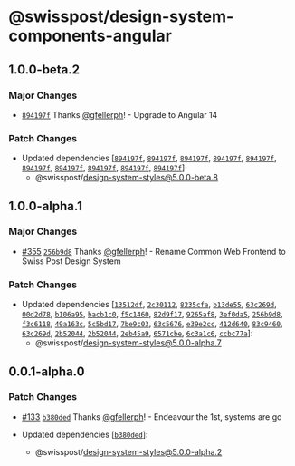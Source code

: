 # @swisspost/design-system-components-angular

## 1.0.0-beta.2

### Major Changes

- [`894197f`](https://github.com/swisspost/design-system/commit/894197f1c3683e88ab102eed7ebee2c3f434e821) Thanks [@gfellerph](https://github.com/gfellerph)! - Upgrade to Angular 14

### Patch Changes

- Updated dependencies [[`894197f`](https://github.com/swisspost/design-system/commit/894197f1c3683e88ab102eed7ebee2c3f434e821), [`894197f`](https://github.com/swisspost/design-system/commit/894197f1c3683e88ab102eed7ebee2c3f434e821), [`894197f`](https://github.com/swisspost/design-system/commit/894197f1c3683e88ab102eed7ebee2c3f434e821), [`894197f`](https://github.com/swisspost/design-system/commit/894197f1c3683e88ab102eed7ebee2c3f434e821), [`894197f`](https://github.com/swisspost/design-system/commit/894197f1c3683e88ab102eed7ebee2c3f434e821), [`894197f`](https://github.com/swisspost/design-system/commit/894197f1c3683e88ab102eed7ebee2c3f434e821), [`894197f`](https://github.com/swisspost/design-system/commit/894197f1c3683e88ab102eed7ebee2c3f434e821), [`894197f`](https://github.com/swisspost/design-system/commit/894197f1c3683e88ab102eed7ebee2c3f434e821), [`894197f`](https://github.com/swisspost/design-system/commit/894197f1c3683e88ab102eed7ebee2c3f434e821), [`894197f`](https://github.com/swisspost/design-system/commit/894197f1c3683e88ab102eed7ebee2c3f434e821)]:
  - @swisspost/design-system-styles@5.0.0-beta.8

## 1.0.0-alpha.1

### Major Changes

- [#355](https://github.com/swisspost/design-system/pull/355) [`256b9d8`](https://github.com/swisspost/design-system/commit/256b9d863f16e06dbbf5fc99c3daeb8104d7813f) Thanks [@gfellerph](https://github.com/gfellerph)! - Rename Common Web Frontend to Swiss Post Design System

### Patch Changes

- Updated dependencies [[`13512df`](https://github.com/swisspost/design-system/commit/13512df3ad745b81561aca5e0687e50d8f582b35), [`2c30112`](https://github.com/swisspost/design-system/commit/2c30112a12094b2d10465e57ce8a651a4c0cd96f), [`8235cfa`](https://github.com/swisspost/design-system/commit/8235cfae6890de9b2507ce55adc9383016d15799), [`b13de55`](https://github.com/swisspost/design-system/commit/b13de555840cc1ae56b2f7ce846947aa9fca9479), [`63c269d`](https://github.com/swisspost/design-system/commit/63c269d38d4806e9af1786209623a5732a28ee09), [`00d2d78`](https://github.com/swisspost/design-system/commit/00d2d78d54e85289dc50fc43c951d1feb97b6199), [`b106a95`](https://github.com/swisspost/design-system/commit/b106a95b55abfe5b5c5fff982dda3693f816a92e), [`bacb1c0`](https://github.com/swisspost/design-system/commit/bacb1c0a8b6458264bd3312d5fe4d45fc692fb86), [`f5c1460`](https://github.com/swisspost/design-system/commit/f5c1460a031b214b5c1404d67b74e863834e1554), [`82d9f17`](https://github.com/swisspost/design-system/commit/82d9f17f9d3d42a568c88593a662b28b7720cc96), [`9265af8`](https://github.com/swisspost/design-system/commit/9265af8e9e87d8f0fcd97c05142ec69a6660b5d1), [`3ef0da5`](https://github.com/swisspost/design-system/commit/3ef0da5368c99e12181a54eb1eb7b35e8f26431d), [`256b9d8`](https://github.com/swisspost/design-system/commit/256b9d863f16e06dbbf5fc99c3daeb8104d7813f), [`f3c6118`](https://github.com/swisspost/design-system/commit/f3c61182b16282b6884dd0fe31fe3235677b079d), [`49a163c`](https://github.com/swisspost/design-system/commit/49a163c66bba371185281b5eb63006c84ea1bc0f), [`5c5bd17`](https://github.com/swisspost/design-system/commit/5c5bd17ac390811f3e8548b60cf1232d4937acb6), [`7be9c03`](https://github.com/swisspost/design-system/commit/7be9c033bd9f2c6eeb788aa3c0df32b4dcd96047), [`63c5676`](https://github.com/swisspost/design-system/commit/63c567635598dfac90cac55f0172dbc3f94ba465), [`e39e2cc`](https://github.com/swisspost/design-system/commit/e39e2ccb9ea76168ea3d458b02833445791a34b1), [`412d640`](https://github.com/swisspost/design-system/commit/412d6408b3dc6b1d139e53619e309136d1e53eaa), [`83c9460`](https://github.com/swisspost/design-system/commit/83c94601d6101a6f2a709ed62257784d2e2e2c7a), [`63c269d`](https://github.com/swisspost/design-system/commit/63c269d38d4806e9af1786209623a5732a28ee09), [`2b52044`](https://github.com/swisspost/design-system/commit/2b52044195834330b0e1af44b3820425e4420670), [`2b52044`](https://github.com/swisspost/design-system/commit/2b52044195834330b0e1af44b3820425e4420670), [`2eb45a9`](https://github.com/swisspost/design-system/commit/2eb45a9268c68a6086cec5411efd23aad5ecfeb7), [`6571cbe`](https://github.com/swisspost/design-system/commit/6571cbee2e874199b575cbe58f2d78042a26cc57), [`6c3a1c6`](https://github.com/swisspost/design-system/commit/6c3a1c60b0c19173206eaa7776ef8552d948bbd2), [`ccbc77a`](https://github.com/swisspost/design-system/commit/ccbc77a731c6861cb1b74cbbea8daa96f1258a46)]:
  - @swisspost/design-system-styles@5.0.0-alpha.7

## 0.0.1-alpha.0

### Patch Changes

- [#133](https://github.com/swisspost/design-system/pull/133) [`b380ded`](https://github.com/swisspost/design-system/commit/b380dedefc6a88626b2ee0706efefe438b519d3b) Thanks [@gfellerph](https://github.com/gfellerph)! - Endeavour the 1st, systems are go

- Updated dependencies [[`b380ded`](https://github.com/swisspost/design-system/commit/b380dedefc6a88626b2ee0706efefe438b519d3b)]:
  - @swisspost/design-system-styles@5.0.0-alpha.2
